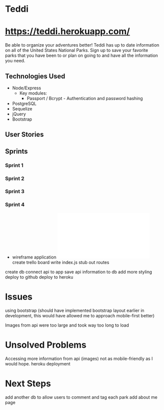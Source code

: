 # Teddi
# <https://teddi.herokuapp.com/>
Be able to organize your adventures better! Teddi has up to date information on all of the United States National Parks. Sign up to save your favorite parks that you have been to or plan on going to and have all the information you need. 

## Technologies Used
  * Node/Express
    * Key modules: 
      * Passport / Bcrypt - Authentication and password hashing
  * PostgreSQL
  * Sequelize
  * jQuery
  * Bootstrap

## User Stories

## Sprints

### Sprint 1

### Sprint 2
### Sprint 3
### Sprint 4


* wireframe application
![wireframe pic](/public/img/readme-img/NPS-wireframe.pdf)
create trello board
write index.js
stub out routes

create db
connect api to app
save api information to db
add more styling
deploy to github
deploy to heroku

# Issues
using bootstrap (should have implemented bootstrap layout earlier in development, this would have allowed me to approach mobile-first better)

Images from api were too large and took way too long to load



# Unsolved Problems
Accessing more information from api (images)
not as mobile-friendly as I would hope. 
heroku deployment

# Next Steps
add another db to allow users to comment and tag each park
add about me page